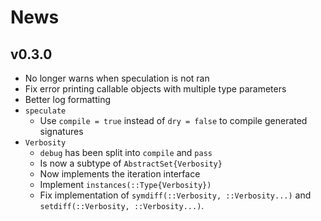 
# News

## v0.3.0

- No longer warns when speculation is not ran
- Fix error printing callable objects with multiple type parameters
- Better log formatting
- `speculate`
    - Use `compile = true` instead of `dry = false` to compile generated signatures
- `Verbosity`
    - `debug` has been split into `compile` and `pass`
    - Is now a subtype of `AbstractSet{Verbosity}`
    - Now implements the iteration interface
    - Implement `instances(::Type{Verbosity})`
    - Fix implementation of `symdiff(::Verbosity, ::Verbosity...)` and `setdiff(::Verbosity, ::Verbosity...)`.
